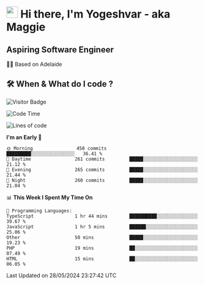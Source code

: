 <h1><img src="https://emojis.slackmojis.com/emojis/images/1531849430/4246/blob-sunglasses.gif?1531849430" width="30"/> Hi there, I'm Yogeshvar - aka Maggie</h1>

## Aspiring Software Engineer
🏂🏻  Based on Adelaide 

## 🛠 When & What do I code ?  

![Visitor Badge](https://visitor-badge.feriirawann.repl.co?username=yogeshvar&repo=yogeshvar&label=Visitors&style=plastic&color=%23457BFF&contentType=svg)

<!--START_SECTION:waka-->
![Code Time](http://img.shields.io/badge/Code%20Time-2%2C901%20hrs%2037%20mins-blue)

![Lines of code](https://img.shields.io/badge/From%20Hello%20World%20I%27ve%20Written-4.2%20million%20lines%20of%20code-blue)

**I'm an Early 🐤** 

```text
🌞 Morning                450 commits         █████████░░░░░░░░░░░░░░░░   36.41 % 
🌆 Daytime                261 commits         █████░░░░░░░░░░░░░░░░░░░░   21.12 % 
🌃 Evening                265 commits         █████░░░░░░░░░░░░░░░░░░░░   21.44 % 
🌙 Night                  260 commits         █████░░░░░░░░░░░░░░░░░░░░   21.04 % 
```


📊 **This Week I Spent My Time On** 

```text
💬 Programming Languages: 
TypeScript               1 hr 44 mins        ██████████░░░░░░░░░░░░░░░   39.67 % 
JavaScript               1 hr 5 mins         ██████░░░░░░░░░░░░░░░░░░░   25.06 % 
Other                    50 mins             █████░░░░░░░░░░░░░░░░░░░░   19.23 % 
PHP                      19 mins             ██░░░░░░░░░░░░░░░░░░░░░░░   07.49 % 
HTML                     15 mins             ██░░░░░░░░░░░░░░░░░░░░░░░   06.05 % 
```


 Last Updated on 28/05/2024 23:27:42 UTC
<!--END_SECTION:waka-->
